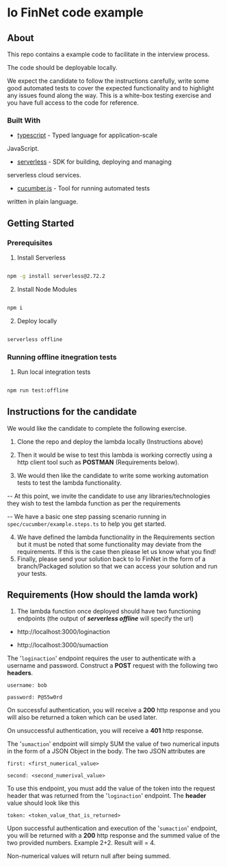 
# Io FinNet code example

## About

  

This repo contains a example code to facilitate in the interview process.

The code should be deployable locally.

We expect the candidate to follow the instructions carefully, write some good automated tests to cover the expected functionality and to highlight any issues found along the way. This is a white-box testing exercise and you have full access to the code for reference.

  

### Built With

  

-  [typescript](https://www.npmjs.com/package/typescript) - Typed language for application-scale

JavaScript.

-  [serverless](https://www.npmjs.com/package/serverless) - SDK for building, deploying and managing

serverless cloud services.

-  [cucumber.js](https://www.npmjs.com/package/@cucumber/cucumber) - Tool for running automated tests

written in plain language.

  

## Getting Started

  

### Prerequisites

  

1. Install Serverless

  

```sh

npm -g install serverless@2.72.2

```

  

2. Install Node Modules

  

```sh

npm i

```

  

2. Deploy locally

  

```sh

serverless offline

```

  

### Running offline itnegration tests

  

1. Run local integration tests

```bash

npm run test:offline

```

  
  

## Instructions for the candidate

  

We would like the candidate to complete the following exercise.

 

1. Clone the repo and deploy the lambda locally (Instructions above)

2. Then it would be wise to test this lambda is working correctly using a http client tool such as **POSTMAN** (Requirements below).

3. We would then like the candidate to write some working automation tests to test the lambda functionality.

-- At this point, we invite the candidate to use any libraries/technologies they wish to test the lambda function as per the requirements

-- We have a basic one step passing scenario running in `spec/cucumber/example.steps.ts` to help you get started.


4. We have defined the lambda functionality in the Requirements section but it must be noted that some functionality may deviate from the requirements. If this is the case then please let us know what you find!
5. Finally, please send your solution back to Io FinNet in the form of a branch/Packaged solution so that we can access your solution and run your tests.

  
  

## Requirements (How should the lamda work)

  

1. The lambda function once deployed should have two functioning endpoints (the output of ***serverless offline*** will specify the url)

- http://localhost:3000/loginaction

- http://localhost:3000/sumaction

  

The '`loginaction`' endpoint requires the user to authenticate with a username and password. Construct a **POST** request with the following two **headers**.

    username: bob

    password: P@55w0rd

On successful authentication, you will receive a **200** http response and you will also be returned a token which can be used later.

On unsuccessful authentication, you will receive a **401** http response.

  

The '`sumaction`' endpoint will simply SUM the value of two numerical inputs in the form of a JSON Object in the body. The two JSON attributes are

    first: <first_numerical_value>

    second: <second_numerival_value>

  

To use this endpoint, you must add the value of the token into the request header that was returned from the '`loginaction`' endpoint. The **header** value should look like this

    token: <token_value_that_is_returned>

  

Upon successful authentication and execution of the '`sumaction`' endpoint, you will be returned with a **200** http response and the summed value of the two provided numbers. Example 2+2. Result will = 4.

  

Non-numerical values will return null after being summed.